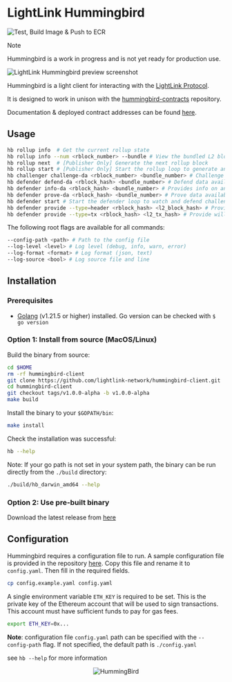 # LightLink Hummingbird

![Test, Build Image & Push to ECR](https://github.com/lightlink-network/hummingbird-client/actions/workflows/build_and_publish.yml/badge.svg?branch=main)

> [!NOTE]  
> Hummingbird is a work in progress and is not yet ready for production use.

![LightLink Hummingbird preview screenshot](preview.png)

Hummingbird is a light client for interacting with the [LightLink Protocol](https://lightlink.io).

It is designed to work in unison with the [hummingbird-contracts](https://github.com/lightlink-network/hummingbird-contracts) repository.

Documentation & deployed contract addresses can be found [here](https://docs.lightlink.io/lightlink-protocol/achitecture-and-design/lightlink-protocol-deep-dive).

## Usage

```bash
hb rollup info  # Get the current rollup state
hb rollup info --num <rblock_number> --bundle # View the bundled L2 block hashes in an L1 rblock
hb rollup next  # [Publisher Only] Generate the next rollup block
hb rollup start # [Publisher Only] Start the rollup loop to generate and submit bundles
hb challenger challenge-da <rblock_number> <bundle_number> # Challenge data availability
hb defender defend-da <rblock_hash> <bundle_number> # Defend data availability
hb defender info-da <rblock_hash> <bundle_number> # Provides info on an existing challenge
hb defender prove-da <rblock_hash> <bundle_number> # Prove data availability
hb defender start # Start the defender loop to watch and defend challenges
hb defender provide --type=header <rblock_hash> <l2_block_hash> # Provide will download header for the given <l2_block_hash> from Celestia and provide it to Layer 1 ChainOracle
hb defender provide --type=tx <rblock_hash> <l2_tx_hash> # Provide will download tx for the given <l2_tx_hash> from Celestia and provide it to Layer 1 ChainOracle
```

The following root flags are available for all commands:

```bash
--config-path <path> # Path to the config file
--log-level <level> # Log level (debug, info, warn, error)
--log-format <format> # Log format (json, text)
--log-source <bool> # Log source file and line
```

## Installation

### Prerequisites

- [Golang](https://go.dev/dl/) (v1.21.5 or higher) installed. Go version can be checked with `$ go version`

### Option 1: Install from source (MacOS/Linux)

Build the binary from source:

```bash
cd $HOME
rm -rf hummingbird-client
git clone https://github.com/lightlink-network/hummingbird-client.git
cd hummingbird-client
git checkout tags/v1.0.0-alpha -b v1.0.0-alpha
make build
```

Install the binary to your `$GOPATH/bin`:

```bash
make install
```

Check the installation was successful:

```bash
hb --help
```

Note: If your go path is not set in your system path, the binary can be run directly from the `./build` directory:

```bash
./build/hb_darwin_amd64 --help
```

### Option 2: Use pre-built binary

Download the latest release from [here](https://github.com/lightlink-network/hummingbird-client/releases)

## Configuration

Hummingbird requires a configuration file to run. A sample configuration file is provided in the repository [here](config.example.yaml). Copy this file and rename it to `config.yaml`. Then fill in the required fields.

```bash
cp config.example.yaml config.yaml
```

A single environment variable `ETH_KEY` is required to be set. This is the private key of the Ethereum account that will be used to sign transactions. This account must have sufficient funds to pay for gas fees.

```bash
export ETH_KEY=0x...
```

**Note**: configuration file `config.yaml` path can be specified with the `--config-path` flag. If not specified, the default path is `./config.yaml`

see `hb --help` for more information

<p align="center">
  <img src="humming.png" style="size:50%" alt="HummingBird">
</p>
